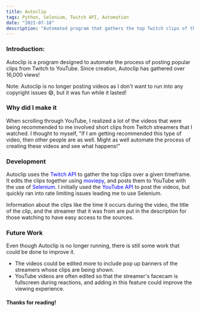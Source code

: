 ```yaml
---
title: Autoclip
tags: Python, Selenium, Twitch API, Automation
date: "2021-07-18"
description: "Automated program that gathers the top Twitch clips of the day, edits them together, and posts them to YouTube. Accumulated over 16,000 views."
---
```


### Introduction:

Autoclip is a program designed to automate the process of posting popular clips from Twitch to YouTube. Since creation, Autoclip has gathered over 16,000 views!

Note: Autoclip is no longer posting videos as I don't want to run into any copyright issues 😅, but it was fun while it lasted! 

### Why did I make it
When scrolling through YouTube, I realized a lot of the videos that were being recommended to me involved short clips from Twitch streamers that I watched. I thought to myself, "If I am getting recommended this type of video, then other people are as well. Might as well automate the process of creating these videos and see what happens!" 

### Development

Autoclip uses the <a href="https://dev.twitch.tv/docs/api/" class="link" target="_blank">Twitch API</a> to gather the top clips over a given timeframe. It edits the clips together using <a href="https://pypi.org/project/moviepy/" class="link" target="_blank">moviepy</a>, and posts them to YouTube with the use of <a href="https://www.selenium.dev/" class="link" target="_blank">Selenium</a>. I initially used the <a href="https://developers.google.com/youtube/v3/docs
" class="link" target="_blank">YouTube API</a> to post the videos, but quickly ran into rate limiting issues leading me to use Selenium.

Information about the clips like the time it occurs during the video, the title of the clip, and the streamer that it was from are put in the description for those watching to have easy access to the sources.

### Future Work

Even though Autoclip is no longer running, there is still some work that could be done to improve it. 

- The videos could be edited more to include pop up banners of the streamers whose clips are being shown. 
- YouTube videos are often edited so that the streamer's facecam is fullscreen during reactions, and adding in this feature could improve the viewing experience.

#### Thanks for reading!

<style>
    .link {
        color: #0000FF;
        text-decoration: none;
    }
    .link:hover {
        text-decoration: underline;
    }
</style>